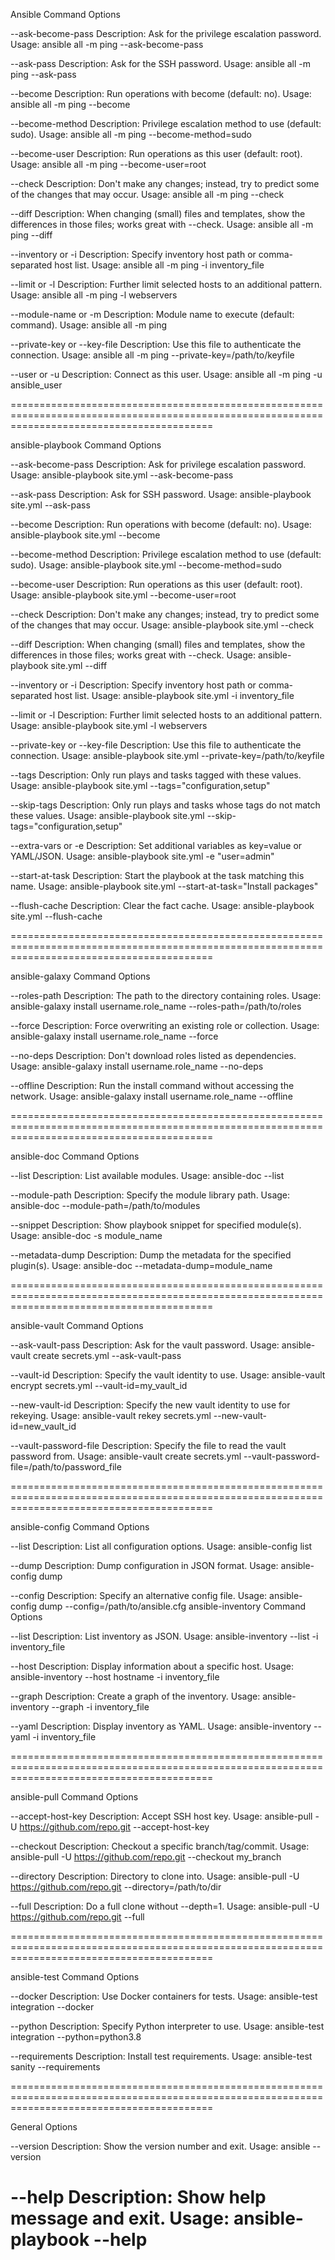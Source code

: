 Ansible Command Options

--ask-become-pass
Description: Ask for the privilege escalation password.
Usage: ansible all -m ping --ask-become-pass

--ask-pass
Description: Ask for the SSH password.
Usage: ansible all -m ping --ask-pass

--become
Description: Run operations with become (default: no).
Usage: ansible all -m ping --become

--become-method
Description: Privilege escalation method to use (default: sudo).
Usage: ansible all -m ping --become-method=sudo

--become-user
Description: Run operations as this user (default: root).
Usage: ansible all -m ping --become-user=root

--check
Description: Don't make any changes; instead, try to predict some of the changes that may occur.
Usage: ansible all -m ping --check

--diff
Description: When changing (small) files and templates, show the differences in those files; works great with --check.
Usage: ansible all -m ping --diff

--inventory or -i
Description: Specify inventory host path or comma-separated host list.
Usage: ansible all -m ping -i inventory_file

--limit or -l
Description: Further limit selected hosts to an additional pattern.
Usage: ansible all -m ping -l webservers

--module-name or -m
Description: Module name to execute (default: command).
Usage: ansible all -m ping

--private-key or --key-file
Description: Use this file to authenticate the connection.
Usage: ansible all -m ping --private-key=/path/to/keyfile

--user or -u
Description: Connect as this user.
Usage: ansible all -m ping -u ansible_user

===============================================================================================================================================

ansible-playbook Command Options

--ask-become-pass
Description: Ask for privilege escalation password.
Usage: ansible-playbook site.yml --ask-become-pass

--ask-pass
Description: Ask for SSH password.
Usage: ansible-playbook site.yml --ask-pass

--become
Description: Run operations with become (default: no).
Usage: ansible-playbook site.yml --become

--become-method
Description: Privilege escalation method to use (default: sudo).
Usage: ansible-playbook site.yml --become-method=sudo

--become-user
Description: Run operations as this user (default: root).
Usage: ansible-playbook site.yml --become-user=root

--check
Description: Don't make any changes; instead, try to predict some of the changes that may occur.
Usage: ansible-playbook site.yml --check

--diff
Description: When changing (small) files and templates, show the differences in those files; works great with --check.
Usage: ansible-playbook site.yml --diff

--inventory or -i
Description: Specify inventory host path or comma-separated host list.
Usage: ansible-playbook site.yml -i inventory_file

--limit or -l
Description: Further limit selected hosts to an additional pattern.
Usage: ansible-playbook site.yml -l webservers

--private-key or --key-file
Description: Use this file to authenticate the connection.
Usage: ansible-playbook site.yml --private-key=/path/to/keyfile

--tags
Description: Only run plays and tasks tagged with these values.
Usage: ansible-playbook site.yml --tags="configuration,setup"

--skip-tags
Description: Only run plays and tasks whose tags do not match these values.
Usage: ansible-playbook site.yml --skip-tags="configuration,setup"

--extra-vars or -e
Description: Set additional variables as key=value or YAML/JSON.
Usage: ansible-playbook site.yml -e "user=admin"

--start-at-task
Description: Start the playbook at the task matching this name.
Usage: ansible-playbook site.yml --start-at-task="Install packages"

--flush-cache
Description: Clear the fact cache.
Usage: ansible-playbook site.yml --flush-cache

===============================================================================================================================================

ansible-galaxy Command Options

--roles-path
Description: The path to the directory containing roles.
Usage: ansible-galaxy install username.role_name --roles-path=/path/to/roles

--force
Description: Force overwriting an existing role or collection.
Usage: ansible-galaxy install username.role_name --force

--no-deps
Description: Don't download roles listed as dependencies.
Usage: ansible-galaxy install username.role_name --no-deps

--offline
Description: Run the install command without accessing the network.
Usage: ansible-galaxy install username.role_name --offline

===============================================================================================================================================

ansible-doc Command Options

--list
Description: List available modules.
Usage: ansible-doc --list

--module-path
Description: Specify the module library path.
Usage: ansible-doc --module-path=/path/to/modules

--snippet
Description: Show playbook snippet for specified module(s).
Usage: ansible-doc -s module_name

--metadata-dump
Description: Dump the metadata for the specified plugin(s).
Usage: ansible-doc --metadata-dump=module_name

===============================================================================================================================================

ansible-vault Command Options

--ask-vault-pass
Description: Ask for the vault password.
Usage: ansible-vault create secrets.yml --ask-vault-pass

--vault-id
Description: Specify the vault identity to use.
Usage: ansible-vault encrypt secrets.yml --vault-id=my_vault_id

--new-vault-id
Description: Specify the new vault identity to use for rekeying.
Usage: ansible-vault rekey secrets.yml --new-vault-id=new_vault_id

--vault-password-file
Description: Specify the file to read the vault password from.
Usage: ansible-vault create secrets.yml --vault-password-file=/path/to/password_file

===============================================================================================================================================

ansible-config Command Options

--list
Description: List all configuration options.
Usage: ansible-config list

--dump
Description: Dump configuration in JSON format.
Usage: ansible-config dump

--config
Description: Specify an alternative config file.
Usage: ansible-config dump --config=/path/to/ansible.cfg
ansible-inventory Command Options

--list
Description: List inventory as JSON.
Usage: ansible-inventory --list -i inventory_file

--host
Description: Display information about a specific host.
Usage: ansible-inventory --host hostname -i inventory_file

--graph
Description: Create a graph of the inventory.
Usage: ansible-inventory --graph -i inventory_file

--yaml
Description: Display inventory as YAML.
Usage: ansible-inventory --yaml -i inventory_file

===============================================================================================================================================

ansible-pull Command Options

--accept-host-key
Description: Accept SSH host key.
Usage: ansible-pull -U https://github.com/repo.git --accept-host-key

--checkout
Description: Checkout a specific branch/tag/commit.
Usage: ansible-pull -U https://github.com/repo.git --checkout my_branch

--directory
Description: Directory to clone into.
Usage: ansible-pull -U https://github.com/repo.git --directory=/path/to/dir

--full
Description: Do a full clone without --depth=1.
Usage: ansible-pull -U https://github.com/repo.git --full

===============================================================================================================================================

ansible-test Command Options

--docker
Description: Use Docker containers for tests.
Usage: ansible-test integration --docker

--python
Description: Specify Python interpreter to use.
Usage: ansible-test integration --python=python3.8

--requirements
Description: Install test requirements.
Usage: ansible-test sanity --requirements

===============================================================================================================================================

General Options

--version
Description: Show the version number and exit.
Usage: ansible --version

--help
Description: Show help message and exit.
Usage: ansible-playbook --help
===============================================================================================================================================
